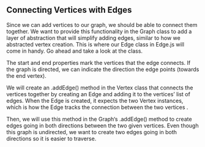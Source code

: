 ## Connecting Vertices with Edges

Since we can add vertices to our graph, we should be able to connect them together. We want to provide this functionality in the Graph class to add a layer of abstraction that will simplify adding edges, similar to how we abstracted vertex creation. This is where our Edge class in Edge.js will come in handy. Go ahead and take a look at the class.

The start and end properties mark the vertices that the edge connects. If the graph is directed, we can indicate the direction the edge points (towards the end vertex).

We will create an .addEdge() method in the Vertex class that connects the vertices together by creating an Edge and adding it to the vertices’ list of edges. When the Edge is created, it expects the two Vertex instances, which is how the Edge tracks the connection between the two vertices .

Then, we will use this method in the Graph‘s .addEdge() method to create edges going in both directions between the two given vertices. Even though this graph is undirected, we want to create two edges going in both directions so it is easier to traverse.
